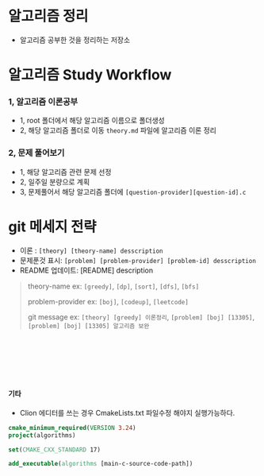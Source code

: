 # 알고리즘 정리
- 알고리즘 공부한 것을 정리하는 저장소

# 알고리즘 Study Workflow
### 1, 알고리즘 이론공부
- 1, root 폴더에서 해당 알고리즘 이름으로 폴더생성
- 2, 해당 알고리즘 폴더로 이동 `theory.md` 파일에 알고리즘 이론 정리
### 2, 문제 풀어보기
- 1, 해당 알고리즘 관련 문제 선정
- 2, 일주일 분량으로 계획
- 3, 문제풀어서 해당 알고리즘 폴더에 `[question-provider][question-id].c`





# git 메세지 전략
- 이론 : `[theory] [theory-name] desscription`
- 문제푼것 표시: `[problem] [problem-provider] [problem-id] desscription`
- README 업데이트: [README] description

> theory-name ex: `[greedy]`, `[dp]`, `[sort]`, `[dfs]`, `[bfs]`
>
> problem-provider ex: `[boj]`, `[codeup]`, `[leetcode]`
>
> git message ex: `[theory] [greedy] 이론정리`, `[problem] [boj] [13305]`, `[problem] [boj] [13305] 알고리즘 보완`

<br>
<br>
<br>
<br>
<br>


#### 기타
- Clion 에디터를 쓰는 경우 CmakeLists.txt 파일수정 해야지 실행가능하다.
```cmake
cmake_minimum_required(VERSION 3.24)
project(algorithms)

set(CMAKE_CXX_STANDARD 17)

add_executable(algorithms [main-c-source-code-path])
```